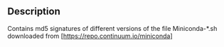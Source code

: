## Description
Contains md5 signatures of different versions of the file Miniconda-*.sh downloaded from [https://repo.continuum.io/miniconda]
